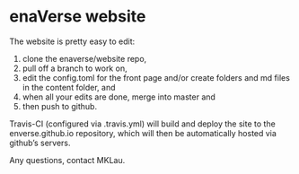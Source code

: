 # enaVerse website

The website is pretty easy to edit: 

1. clone the enaverse/website repo, 
2. pull off a branch to work on,  
3. edit the config.toml for the front page and/or create folders and md files in the content folder, and 
4. when all your edits are done, merge into master and 
5. then push to github.

Travis-CI (configured via .travis.yml) will build and deploy the site to the enverse.github.io repository, which will then be automatically hosted via github’s servers.

Any questions, contact MKLau.
